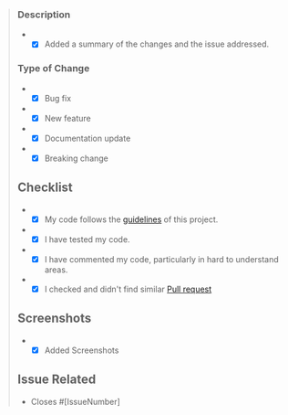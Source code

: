 > ### Description
> - * [x] Added a summary of the changes and the issue addressed.
> 
> ### Type of Change
> - * [x] Bug fix
> - * [x] New feature
> - * [x] Documentation update
> - * [x] Breaking change
> 
> ## Checklist
> - * [x] My code follows the [guidelines](https://github.com/vatsalsinghkv/easy-fix/blob/main/CONTRIBUTING.md) of this project.
> - * [x] I have tested my code.
> - * [x] I have commented my code, particularly in hard to understand areas.
> - * [x] I checked and didn't find similar [Pull request](https://github.com/vatsalsinghkv/easy-fix/pulls)
> 
> ## Screenshots
> 
> - * [x] Added Screenshots
> 
> ## Issue Related
> - Closes #[IssueNumber]